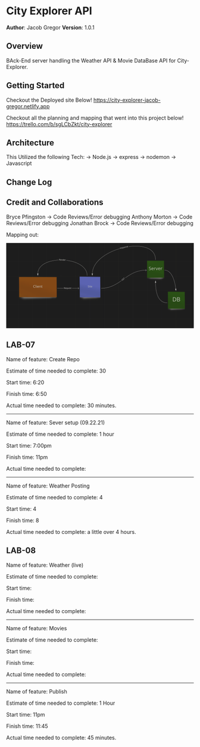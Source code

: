 # City Explorer API

**Author**: Jacob Gregor
**Version**: 1.0.1

## Overview

BAck-End server handling the Weather API & Movie DataBase API for City-Explorer.

## Getting Started

Checkout the Deployed site Below!
https://city-explorer-jacob-gregor.netlify.app

Checkout all the planning and mapping that went into this project below!
https://trello.com/b/sgLCbZkt/city-explorer

## Architecture

This Utilized the following Tech:
-> Node.js
-> express
-> nodemon
-> Javascript

## Change Log

<!-- Use this area to document the iterative changes made to your application as each feature is successfully implemented. Use time stamps. Here's an example:

09-22-21 11:45pm - Application now has a fully-functional express server, with a GET route for the location resource. -->

## Credit and Collaborations

Bryce Pfingston -> Code Reviews/Error debugging
Anthony Morton -> Code Reviews/Error debugging
Jonathan Brock -> Code Reviews/Error debugging

Mapping out:

![WRRC](img/david.png)

## LAB-07

Name of feature: Create Repo

Estimate of time needed to complete: 30

Start time: 6:20

Finish time: 6:50

Actual time needed to complete: 30 minutes.

---

Name of feature: Sever setup (09.22.21)

Estimate of time needed to complete: 1 hour

Start time: 7:00pm

Finish time: 11pm

Actual time needed to complete:

---

Name of feature: Weather Posting

Estimate of time needed to complete: 4

Start time: 4

Finish time: 8

Actual time needed to complete: a little over 4 hours.

## LAB-08

Name of feature: Weather (live)

Estimate of time needed to complete:

Start time:

Finish time:

Actual time needed to complete:

---

Name of feature: Movies

Estimate of time needed to complete:

Start time:

Finish time:

Actual time needed to complete:

---

Name of feature: Publish

Estimate of time needed to complete: 1 Hour

Start time: 11pm

Finish time: 11:45

Actual time needed to complete: 45 minutes.
